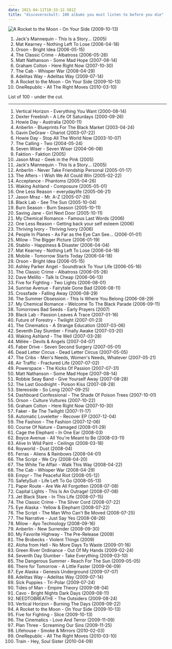 ```yaml
---
date: 2021-04-11T18:33:12.581Z
title: "discoverockult: 100 albums you must listen to before you die"
---
```

![A Rocket to the Moon - On Your Side (2009-10-13)](http://coverartarchive.org/release/24868a41-12af-4a5c-a0a3-2d4d954feb63/9398522036-500.jpg "A Rocket to the Moon - On Your Side (2009-10-13)")
<ol class="albums">
<li data-cover="https://img.discogs.com/8d8f8f69c0b35de09d8b8b063a3d2cd54dd9e234/images/spacer.gif" data-tags="jacks mannequin, discoverockult, the devil and the deep blue sea, just another folk singer, the way you look, the merch grrls, teh typos" role="button">Jack's Mannequin - This Is a Story... (2005)</li>
<li data-cover="https://img.discogs.com/ihYWSmPw0AwWWyMFFIaHYTuzsU8=/fit-in/220x219/filters:strip_icc():format(jpeg):mode_rgb():quality(90)/discogs-images/R-2116301-1439610592-2602.jpeg.jpg" data-tags="mat kearney" role="button">Mat Kearney - Nothing Left To Lose (2006-04-18)</li>
<li data-cover="https://img.discogs.com/ZIJQDPnunFWSsXjP8IL6sBGTnGE=/fit-in/500x488/filters:strip_icc():format(jpeg):mode_rgb():quality(90)/discogs-images/R-730503-1290979096.jpeg.jpg" data-tags="rock" role="button">Orson - Bright Idea (2006-05-15)</li>
<li data-cover="http://coverartarchive.org/release/04554003-dbd8-49d0-b265-ae0fd722ec88/4889589228-500.jpg" data-tags="alternative rock, discoverockult" role="button">The Classic Crime - Albatross (2006-05-26)</li>
<li data-cover="http://coverartarchive.org/release/29e89c60-faff-4d58-8340-6e5d10b6b421/11894480075-500.jpg" data-tags="rock" role="button">Matt Nathanson - Some Mad Hope (2007-08-14)</li>
<li data-cover="https://img.discogs.com/CPXmv1BJUTsGE8IerpvK-vZ2zac=/fit-in/500x500/filters:strip_icc():format(jpeg):mode_rgb():quality(90)/discogs-images/R-1125175-1194045109.jpeg.jpg" data-tags="rock, discoverockult, sveta reminds" role="button">Graham Colton - Here Right Now (2007-10-30)</li>
<li data-cover="http://coverartarchive.org/release/1d053c05-b481-4812-80fc-ed68c8ab3411/24142272319-500.jpg" data-tags="alternative, the cab" role="button">The Cab - Whisper War (2008-04-29)</li>
<li data-cover="http://coverartarchive.org/release/35d6ecf2-2a5d-41fd-9ab9-f5275b4fa5e6/3048236487-500.jpg" data-tags="alternative rock, hard rock, discoverockult" role="button">Adelitas Way - Adelitas Way (2009-07-14)</li>
<li data-cover="http://coverartarchive.org/release/24868a41-12af-4a5c-a0a3-2d4d954feb63/9398522036-500.jpg" data-tags="pop punk, 00s, discoverockult, a rocket to the moon" role="button">A Rocket to the Moon - On Your Side (2009-10-13)</li>
<li data-cover="http://coverartarchive.org/release/2cb7badd-7ee4-4fce-a1d1-65cecbcbf796/12182742905-500.jpg" data-tags="pop, rock, rawr, discoverockult" role="button">OneRepublic - All The Right Moves (2010-03-10)</li>
</ol>
List of 100 - under the cut.
<!-- more -->

_________________

<ol class="albums">
<li data-cover="http://coverartarchive.org/release/124490a2-3b9a-4177-9f0e-5645a59e0092/20616806771-500.jpg" data-tags="rock, 90s" role="button">
Vertical Horizon - Everything You Want (2000-08-14)
</li>
<li data-cover="http://coverartarchive.org/release/87a51f1d-f8c2-4fa7-801c-1865e8f80cc3/12987336338-500.jpg" data-tags="pop, rock, alternative, discoverockult" role="button">
Dexter Freebish - A Life Of Saturdays (2000-09-26)
</li>
<li data-cover="http://coverartarchive.org/release/69cae4c7-34f1-4dbe-8f61-2ac156a93d90/26608639903-500.jpg" data-tags="acoustic" role="button">
Howie Day - Australia (2000-11)
</li>
<li data-cover="http://coverartarchive.org/release/d26724d4-cabd-4629-9583-e459051de88b/2278050105-500.jpg" data-tags="rock, alternative rock" role="button">
Anberlin - Blueprints For The Black Market (2003-04-24)
</li>
<li data-cover="http://coverartarchive.org/release/07d95118-de70-4ce2-9296-c0a919834e47/6247612410-500.jpg" data-tags="rock, pop rock" role="button">
Gavin DeGraw - Chariot (2003-07-22)
</li>
<li data-cover="http://coverartarchive.org/release/2d9065e5-de47-43ff-865f-42c110e7b6f6/6247631110-500.jpg" data-tags="singer-songwriter, acoustic" role="button">
Howie Day - Stop All The World Now (2003-10-07)
</li>
<li data-cover="http://coverartarchive.org/release/1c44f484-d4de-348a-9df9-06de6e6d2c2b/5679624370-500.jpg" data-tags="rock, alternative, alternative rock, pop rock" role="button">
The Calling - Two (2004-05-24)
</li>
<li data-cover="https://img.discogs.com/IdL1JHbWFiV86Ap42gP0fFyCIB4=/fit-in/600x586/filters:strip_icc():format(jpeg):mode_rgb():quality(90)/discogs-images/R-6353074-1528281368-8135.jpeg.jpg" data-tags="alternative rock, discoverockult" role="button">
Seven Wiser - Seven Wiser (2004-06-08)
</li>
<li data-cover="http://coverartarchive.org/release/1a0882a3-6ae2-4c6f-a6d4-3c43bd466223/26393038913-500.jpg" data-tags="alternative rock" role="button">
Faktion - Faktion (2005)
</li>
<li data-cover="https://img.discogs.com/KH_obe4t2XqgyH4fCL8OnnJB4rg=/fit-in/600x578/filters:strip_icc():format(jpeg):mode_rgb():quality(90)/discogs-images/R-2370978-1280120113.jpeg.jpg" data-tags="upbeat, humour, discoverockult" role="button">
Jason Mraz - Geek in the Pink (2005)
</li>
<li data-cover="https://img.discogs.com/8d8f8f69c0b35de09d8b8b063a3d2cd54dd9e234/images/spacer.gif" data-tags="jacks mannequin, discoverockult, the devil and the deep blue sea, just another folk singer, the way you look, the merch grrls, teh typos" role="button">
Jack's Mannequin - This Is a Story... (2005)
</li>
<li data-cover="http://coverartarchive.org/release/0158574e-e762-4a5f-a927-ad925172605d/17944620848-500.jpg" data-tags="alternative rock" role="button">
Anberlin - Never Take Friendship Personal (2005-01-17)
</li>
<li data-cover="http://coverartarchive.org/release/466db66a-76be-4409-8429-c4bf29dfbf09/24219190810-500.jpg" data-tags="christian rock" role="button">
The Afters - I Wish We All Could Win (2005-02-22)
</li>
<li data-cover="http://coverartarchive.org/release/3a8be8fc-520f-4b09-bca2-97a6900a33b6/4226651594-500.jpg" data-tags="alternative rock, rock" role="button">
Acceptance - Phantoms (2005-04-26)
</li>
<li data-cover="https://img.discogs.com/HeCVoF8Y4QFel9ypPxY6QwVkkng=/fit-in/280x280/filters:strip_icc():format(jpeg):mode_rgb():quality(90)/discogs-images/R-3819928-1345676693-3574.jpeg.jpg" data-tags="discoverockult" role="button">
Waking Ashland - Composure (2005-05-01)
</li>
<li data-cover="http://coverartarchive.org/release/c7244dff-d9c7-4dca-bcd3-86a99ed5ebdc/5808070833-500.jpg" data-tags="alternative, alternative rock" role="button">
One Less Reason - everydaylife (2005-06-21)
</li>
<li data-cover="http://coverartarchive.org/release/2659751f-9da5-4425-b070-457d8cf16567/6169026137-500.jpg" data-tags="pop, singer-songwriter" role="button">
Jason Mraz - Mr. A-Z (2005-07-26)
</li>
<li data-cover="https://img.discogs.com/RS-5L0LyUEnhxEqlcuQ46RrV_fY=/fit-in/342x342/filters:strip_icc():format(jpeg):mode_rgb():quality(90)/discogs-images/R-7972129-1452706453-5341.jpeg.jpg" data-tags="alternative rock, modern rock, tag, podsafe music network, discoverockult" role="button">
Black Lab - See The Sun (2005-10-04)
</li>
<li data-cover="https://img.discogs.com/EtJ7UVJM2wfeW_NfyeIrKr7MUxI=/fit-in/600x597/filters:strip_icc():format(jpeg):mode_rgb():quality(90)/discogs-images/R-2561674-1481812948-3004.jpeg.jpg" data-tags="alternative metal, nu metal, wants, discoverockult, hard nurock" role="button">
Burn Season - Burn Season (2005-10-11)
</li>
<li data-cover="http://coverartarchive.org/release/72daec59-4623-4343-b36c-eeed703575ee/13098458362-500.jpg" data-tags="debut, discoverockult, saving jane, discovered gems" role="button">
Saving Jane - Girl Next Door (2005-10-11)
</li>
<li data-cover="https://via.placeholder.com/450" data-tags="mcr" role="button">
My Chemical Romance - Famous Last Words (2006)
</li>
<li data-cover="http://coverartarchive.org/release/2d75db49-7e81-44e5-a62d-94fc503b51e1/5808070868-500.jpg" data-tags="emo, discoverockult" role="button">
One Less Reason - Getting back your self esteem (2006)
</li>
<li data-cover="https://img.discogs.com/QHEL4tbvuyDw1UB0JRnzqduSHeY=/fit-in/500x500/filters:strip_icc():format(jpeg):mode_rgb():quality(90)/discogs-images/R-4834565-1379116547-7916.jpeg.jpg" data-tags="indie, lesser known but amazing, discoverockult, rockadd" role="button">
Thriving Ivory - Thriving Ivory (2006)
</li>
<li data-cover="http://coverartarchive.org/release/f637afbe-802c-4bb7-88a0-8f09200185f4/15395870777-500.jpg" data-tags="classic rock, indie, rock, alternative rock, 00s, alternative pop-rock, hella good, discoverockult, amazing album, winduprecords" role="button">
People In Planes - As Far as the Eye Can See... (2006-01-01)
</li>
<li data-cover="http://coverartarchive.org/release/2129d4db-2711-40df-816c-e66efefefd6b/12321636891-500.jpg" data-tags="singer-songwriter, milow" role="button">
Milow - The Bigger Picture (2006-01-19)
</li>
<li data-cover="https://img.discogs.com/mEwCaz6AyjsNNqOWXpi5y0R9V9o=/fit-in/600x600/filters:strip_icc():format(jpeg):mode_rgb():quality(90)/discogs-images/R-6287099-1434977348-4293.jpeg.jpg" data-tags="discoverockult, albums i sorta own, album collection" role="button">
Stabilo - Happiness & Disaster (2006-04-04)
</li>
<li data-cover="https://img.discogs.com/ihYWSmPw0AwWWyMFFIaHYTuzsU8=/fit-in/220x219/filters:strip_icc():format(jpeg):mode_rgb():quality(90)/discogs-images/R-2116301-1439610592-2602.jpeg.jpg" data-tags="mat kearney" role="button">
Mat Kearney - Nothing Left To Lose (2006-04-18)
</li>
<li data-cover="https://via.placeholder.com/450" data-tags="canadian, discoverockult, all-male bands, daniels album collection" role="button">
Mobile - Tomorrow Starts Today (2006-04-18)
</li>
<li data-cover="https://img.discogs.com/ZIJQDPnunFWSsXjP8IL6sBGTnGE=/fit-in/500x488/filters:strip_icc():format(jpeg):mode_rgb():quality(90)/discogs-images/R-730503-1290979096.jpeg.jpg" data-tags="rock" role="button">
Orson - Bright Idea (2006-05-15)
</li>
<li data-cover="http://coverartarchive.org/release/c40c66dc-d6a2-4746-bd9b-61b8ac735520/28019395112-500.jpg" data-tags="catchy, reality tv, discoverockult, diesunddas:-9, newrocktrackradio:-9" role="button">
Ashley Parker Angel - Soundtrack To Your Life (2006-05-16)
</li>
<li data-cover="http://coverartarchive.org/release/04554003-dbd8-49d0-b265-ae0fd722ec88/4889589228-500.jpg" data-tags="alternative rock, discoverockult" role="button">
The Classic Crime - Albatross (2006-05-26)
</li>
<li data-cover="http://coverartarchive.org/release/6495f98d-be42-4736-913c-34a7a2a6d858/20315320453-500.jpg" data-tags="discoverockult" role="button">
Dave Melillo - Talk Is Cheap (2006-06-13)
</li>
<li data-cover="http://coverartarchive.org/release/34a322de-e4ef-4861-a7ad-640644606d92/2503909808-500.jpg" data-tags="alternative rock" role="button">
Five for Fighting - Two Lights (2006-08-01)
</li>
<li data-cover="http://coverartarchive.org/release/97df8332-b6c0-4d76-a70d-66a6b290e8b7/5339860687-500.jpg" data-tags="discoverockult" role="button">
Sunrise Avenue - Fairytale Gone Bad (2006-08-11)
</li>
<li data-cover="https://via.placeholder.com/450" data-tags="post-grunge, crossfade" role="button">
Crossfade - Falling Away (2006-08-29)
</li>
<li data-cover="http://coverartarchive.org/release/3ce38111-2a30-4a7d-b83f-ab643c7816ca/4254481907-500.jpg" data-tags="pop punk" role="button">
The Summer Obsession - This Is Where You Belong (2006-08-29)
</li>
<li data-cover="https://via.placeholder.com/450" data-tags="alternative rock" role="button">
My Chemical Romance - Welcome To The Black Parade (2006-09-11)
</li>
<li data-cover="https://img.discogs.com/JDsAltUIKwyXurgABPb-FcHATlU=/fit-in/600x600/filters:strip_icc():format(jpeg):mode_rgb():quality(90)/discogs-images/R-10855452-1505417884-3802.jpeg.jpg" data-tags="discoverockult, arte" role="button">
Tomorrows Bad Seeds - Early Prayers (2007)
</li>
<li data-cover="https://img.discogs.com/IjgX6HbZB_u8yejgfP7sShfQzdU=/fit-in/600x596/filters:strip_icc():format(jpeg):mode_rgb():quality(90)/discogs-images/R-3111250-1325056223.jpeg.jpg" data-tags="discoverockult, rockadd, gritos no escuro" role="button">
Black Lab - Passion Leaves A Trace (2007-01-16)
</li>
<li data-cover="https://img.discogs.com/_fMV4bvnAs3ae70PAnDtpq_dAsQ=/fit-in/600x600/filters:strip_icc():format(jpeg):mode_rgb():quality(90)/discogs-images/R-6107557-1411249778-6362.jpeg.jpg" data-tags="alternative, discoverockult, missionary music" role="button">
Future of Forestry - Twilight (2007-01-23)
</li>
<li data-cover="http://coverartarchive.org/release/15cb3b91-8377-4a26-8fb4-4cb2d19376a7/8255060472-500.jpg" data-tags="indie rock, indie" role="button">
The Cinematics - A Strange Education (2007-03-06)
</li>
<li data-cover="http://coverartarchive.org/release/5e426fa8-74fb-47ec-93df-944efb0d92df/4786675611-500.jpg" data-tags="christian, discoverockult, i love this band" role="button">
Seventh Day Slumber - Finally Awake (2007-03-20)
</li>
<li data-cover="http://coverartarchive.org/release/63d89273-b1bc-41a9-8eda-d8aa8a63c523/11656331899-500.jpg" data-tags="discoverockult" role="button">
Waking Ashland - The Well (2007-03-28)
</li>
<li data-cover="http://coverartarchive.org/release/d797372b-c9db-34cc-98d1-d7b5ea6c32fd/6069527022-500.jpg" data-tags="pop rock, indierock" role="button">
Mêlée - Devils & Angels (2007-04-07)
</li>
<li data-cover="https://img.discogs.com/2QQQSdz5GimLgshkMoiaovdeY-g=/fit-in/600x595/filters:strip_icc():format(jpeg):mode_rgb():quality(90)/discogs-images/R-6441038-1419283893-5653.jpeg.jpg" data-tags="rock, punk, pop punk, discoverockult" role="button">
Faber Drive - Seven Second Surgery (2007-05-01)
</li>
<li data-cover="http://coverartarchive.org/release/ebf4fb20-e796-40eb-bb99-fa06e3a37cb3/7899092405-500.jpg" data-tags="alternative rock, progressive rock, lines, discoverockult, dead letter circus" role="button">
Dead Letter Circus - Dead Letter Circus (2007-05-05)
</li>
<li data-cover="http://coverartarchive.org/release/d3bcc9c4-179f-4810-92a8-99cb4e58a520/8765400755-500.jpg" data-tags="indie rock" role="button">
The Cribs - Men's Needs, Women's Needs, Whatever (2007-05-21)
</li>
<li data-cover="http://coverartarchive.org/release/1d69d2d6-9957-4da5-9e2f-d04b8b1c9a30/20543455487-500.jpg" data-tags="indie rock" role="button">
Air Traffic - Fractured Life (2007-07-02)
</li>
<li data-cover="http://coverartarchive.org/release/84097af6-1f12-4d65-99e9-a064725e6eb4/18815227088-500.jpg" data-tags="happy, makes me wanna dance, discoverockult, make me feel happy, powerspace, suprizing good, jumpingonthebed, willgetthisalbumdefinitely, stephkicks, find yourself here" role="button">
Powerspace - The Kicks Of Passion (2007-07-31)
</li>
<li data-cover="http://coverartarchive.org/release/29e89c60-faff-4d58-8340-6e5d10b6b421/11894480075-500.jpg" data-tags="rock" role="button">
Matt Nathanson - Some Mad Hope (2007-08-14)
</li>
<li data-cover="https://img.discogs.com/SHD0Wk_ObbWZNSXgkyEN8OX0ygA=/fit-in/500x500/filters:strip_icc():format(jpeg):mode_rgb():quality(90)/discogs-images/R-7321066-1438828737-7553.jpeg.jpg" data-tags="rock, christian, contemporary christian, discoverockult" role="button">
Robbie Seay Band - Give Yourself Away (2007-08-28)
</li>
<li data-cover="https://img.discogs.com/4NH9NJWFUt7859lzw92B8MDmMeI=/fit-in/600x600/filters:strip_icc():format(jpeg):mode_rgb():quality(90)/discogs-images/R-1093703-1264853371.jpeg.jpg" data-tags="rock, poison kiss" role="button">
The Last Goodnight - Poison Kiss (2007-08-28)
</li>
<li data-cover="https://img.discogs.com/yLC8neE3FmyAUk_P6IYoZDj_9X0=/fit-in/600x594/filters:strip_icc():format(jpeg):mode_rgb():quality(90)/discogs-images/R-2265381-1273254827.jpeg.jpg" data-tags="rock, yum, discoverockult, stuff i need" role="button">
Stereoside - So Long (2007-09-25)
</li>
<li data-cover="https://img.discogs.com/WOF7raIoLouZaJKqPANneAjx6o8=/fit-in/500x500/filters:strip_icc():format(jpeg):mode_rgb():quality(90)/discogs-images/R-3999652-1351882712-6546.jpeg.jpg" data-tags="acoustic" role="button">
Dashboard Confessional - The Shade Of Poison Trees (2007-10-01)
</li>
<li data-cover="https://img.discogs.com/9hcuy9_oClTx_TAeGJXGj2-NYfg=/fit-in/500x494/filters:strip_icc():format(jpeg):mode_rgb():quality(90)/discogs-images/R-3670228-1339680603-3285.jpeg.jpg" data-tags="chillout, indie, rock, indie rock, pop rock, american, 00s, real good, discoverockult, sues fave, orson- radio" role="button">
Orson - Culture Vultures (2007-10-22)
</li>
<li data-cover="https://img.discogs.com/CPXmv1BJUTsGE8IerpvK-vZ2zac=/fit-in/500x500/filters:strip_icc():format(jpeg):mode_rgb():quality(90)/discogs-images/R-1125175-1194045109.jpeg.jpg" data-tags="rock, discoverockult, sveta reminds" role="button">
Graham Colton - Here Right Now (2007-10-30)
</li>
<li data-cover="http://coverartarchive.org/release/1f1817f1-0357-4f55-912b-1e4b052abaab/1158143504-500.jpg" data-tags="indie, rock, australian, aussie, sydney, discoverockult, good australian pop with substance" role="button">
Faker - Be The Twilight (2007-11-17)
</li>
<li data-cover="http://coverartarchive.org/release/de961eae-f2ea-4296-9dbb-86ecb46dbd4d/16693768625-500.jpg" data-tags="rock" role="button">
Automatic Loveletter - Recover EP (2007-12-04)
</li>
<li data-cover="http://coverartarchive.org/release/e5a9b81b-03b3-4952-8b2d-48c5854f1235/4812186297-500.jpg" data-tags="indie rock" role="button">
The Fashion - The Fashion (2007-12-06)
</li>
<li data-cover="https://img.discogs.com/wgW-Gl9oxI85XxJYPNafglHAyRo=/fit-in/300x300/filters:strip_icc():format(jpeg):mode_rgb():quality(90)/discogs-images/R-5732353-1401153362-7748.jpeg.jpg" data-tags="rock, alternative rock, 00s, discoverockult" role="button">
Course Of Nature - Damaged (2008-01-29)
</li>
<li data-cover="https://img.discogs.com/R9craWQElixpeN51Vks6BhbeVps=/fit-in/600x583/filters:strip_icc():format(jpeg):mode_rgb():quality(90)/discogs-images/R-1608228-1312787312.jpeg.jpg" data-tags="alternative, discoverockult" role="button">
Cage the Elephant - In One Ear (2008-03)
</li>
<li data-cover="http://coverartarchive.org/release/ad0b8bde-c241-4639-98f8-094cfe3745ed/4354600780-500.jpg" data-tags="discoverockult, boyce avenue" role="button">
Boyce Avenue - All You're Meant to Be (2008-03-11)
</li>
<li data-cover="https://img.discogs.com/tsSPyzF7appgV9KYiyno_tDreiw=/fit-in/570x570/filters:strip_icc():format(jpeg):mode_rgb():quality(90)/discogs-images/R-3884842-1352603741-4657.jpeg.jpg" data-tags="discoverockult, toevoegen mm" role="button">
Alive In Wild Paint - Ceilings (2008-03-18)
</li>
<li data-cover="https://img.discogs.com/0AErEX9L2ASujSbdItMD7HDnDbs=/fit-in/200x200/filters:strip_icc():format(jpeg):mode_rgb():quality(90)/discogs-images/R-1352544-1212077140.jpeg.jpg" data-tags="discoverockult, royworld" role="button">
Royworld - Dust (2008-04)
</li>
<li data-cover="http://coverartarchive.org/release/9c60645e-049c-465c-94e9-90dc4fd0900e/20524117250-500.jpg" data-tags="calm, discoverockult, sun and moon and stars and outer space, rated 100, at times theatrical, soft yet powerful" role="button">
Ferras - Aliens & Rainbows (2008-04-01)
</li>
<li data-cover="https://via.placeholder.com/450" data-tags="pop" role="button">
The Script - We Cry (2008-04-20)
</li>
<li data-cover="https://img.discogs.com/ZGL0HhZKwQcKL-zWkq3hYjLC8Lc=/fit-in/300x300/filters:strip_icc():format(jpeg):mode_rgb():quality(90)/discogs-images/R-2444943-1284431336.jpeg.jpg" data-tags="powerpop" role="button">
The White Tie Affair - Walk This Way (2008-04-22)
</li>
<li data-cover="http://coverartarchive.org/release/1d053c05-b481-4812-80fc-ed68c8ab3411/24142272319-500.jpg" data-tags="alternative, the cab" role="button">
The Cab - Whisper War (2008-04-29)
</li>
<li data-cover="http://coverartarchive.org/release/ab7b1b02-6d20-450c-828f-d2d642d39205/2941985556-500.jpg" data-tags="hipster, discoverockult, worshipped by a legion of fags losers and failures" role="button">
Empyr - The Peaceful Riot (2008-05-12)
</li>
<li data-cover="https://via.placeholder.com/450" data-tags="rock" role="button">
SafetySuit - Life Left To Go (2008-05-13)
</li>
<li data-cover="https://img.discogs.com/Yjn6E-J1WR9_cQqSjaqvYQWrBV4=/fit-in/600x542/filters:strip_icc():format(jpeg):mode_rgb():quality(90)/discogs-images/R-1984899-1579712357-4261.jpeg.jpg" data-tags="discoverockult" role="button">
Paper Route - Are We All Forgotten (2008-07-08)
</li>
<li data-cover="http://coverartarchive.org/release/71f9f984-df10-4964-bcd6-1e464041cd05/4889578121-500.jpg" data-tags="christian rock, pop-punk, power-pop, discoverockult" role="button">
Capital Lights - This Is An Outrage! (2008-07-08)
</li>
<li data-cover="http://coverartarchive.org/release/956fa69d-ad04-4af3-8aaa-ad009beabc7a/15284749113-500.jpg" data-tags="alternative, wants, discoverockult" role="button">
Jet Black Stare - In This Life (2008-07-15)
</li>
<li data-cover="http://coverartarchive.org/release/6f72087a-1354-416d-9fc9-bb744f3bd5f5/4063077006-500.jpg" data-tags="discoverockult" role="button">
The Classic Crime - The Silver Cord (2008-07-22)
</li>
<li data-cover="https://img.discogs.com/qIlRCqGiLGQE03vXuJGNrt4lwok=/fit-in/500x500/filters:strip_icc():format(jpeg):mode_rgb():quality(90)/discogs-images/R-8126311-1455633525-8675.jpeg.jpg" data-tags="discoverockult" role="button">
Eye Alaska - Yellow & Elephant (2008-07-22)
</li>
<li data-cover="https://img.discogs.com/2ekcBuMG8g0xgx_m-NVExDI31-w=/fit-in/491x488/filters:strip_icc():format(jpeg):mode_rgb():quality(90)/discogs-images/R-2575678-1386862288-2838.jpeg.jpg" data-tags="the script" role="button">
The Script - The Man Who Can't Be Moved (2008-07-25)
</li>
<li data-cover="http://coverartarchive.org/release/25f3608a-65a7-4d02-ae08-ae2e65faeb1d/2865751551-500.jpg" data-tags="discoverockult" role="button">
The Narrative - Just Say Yes (2008-08-26)
</li>
<li data-cover="https://img.discogs.com/LBrC5kvGU4kK2HG7Lrl6VH1ZuLE=/fit-in/600x591/filters:strip_icc():format(jpeg):mode_rgb():quality(90)/discogs-images/R-10287199-1507153135-3768.jpeg.jpg" data-tags="millow" role="button">
Milow - Ayo Technology (2008-09-16)
</li>
<li data-cover="https://img.discogs.com/q9M0ZFD4a27h57L5HCc2vL0NvSg=/fit-in/600x600/filters:strip_icc():format(jpeg):mode_rgb():quality(90)/discogs-images/R-1497920-1263269238.jpeg.jpg" data-tags="alternative rock, rock" role="button">
Anberlin - New Surrender (2008-09-30)
</li>
<li data-cover="https://img.discogs.com/yOk0NaLqORgkTAYscjCSaO_JWas=/fit-in/600x550/filters:strip_icc():format(jpeg):mode_rgb():quality(90)/discogs-images/R-10895164-1506106917-2148.jpeg.jpg" data-tags="discoverockult" role="button">
My Favorite Highway - The Pre-Release (2009)
</li>
<li data-cover="http://coverartarchive.org/release/bf26649e-5c9c-4fcc-9a71-edb1a3b47e65/26560040644-500.jpg" data-tags="discoverockult, the brobecks" role="button">
The Brobecks - Violent Things (2009)
</li>
<li data-cover="http://coverartarchive.org/release/95237e31-43e8-43a8-8dbb-73dbdee099e3/2063210174-500.jpg" data-tags="rock" role="button">
Aloha from Hell - No More Days To Waste (2009-01-16)
</li>
<li data-cover="http://coverartarchive.org/release/4097f8ef-f0d5-40f3-a5f3-547ea035fe3f/19782733021-500.jpg" data-tags="rock, alternative rock, discoverockult" role="button">
Green River Ordinance - Out Of My Hands (2009-02-24)
</li>
<li data-cover="http://coverartarchive.org/release/458945e2-465f-481e-8ba3-4f909b4efb9d/24236494761-500.jpg" data-tags="rock, alternative, christian, christian rock, worship, cross2life, praise and worship, discoverockult" role="button">
Seventh Day Slumber - Take Everything (2009-03-10)
</li>
<li data-cover="https://img.discogs.com/0n6Vhm_FkoL9s7wgas-aLNx3CKE=/fit-in/600x577/filters:strip_icc():format(jpeg):mode_rgb():quality(90)/discogs-images/R-2815761-1505854231-2515.jpeg.jpg" data-tags="rock, alternative rock" role="button">
The Dangerous Summer - Reach For The Sun (2009-05-05)
</li>
<li data-cover="http://coverartarchive.org/release/bef01324-dd9e-4608-9726-781d68fc26fb/8041117572-500.jpg" data-tags="pop rock, pop punk" role="button">
There for Tomorrow - A Little Faster (2009-06-09)
</li>
<li data-cover="https://img.discogs.com/23nKT3_LjFziizxktBxdP3rYUvo=/fit-in/600x600/filters:strip_icc():format(jpeg):mode_rgb():quality(90)/discogs-images/R-2313129-1277566664.jpeg.jpg" data-tags="discoverockult, swapped, ripped single" role="button">
Eye Alaska - Genesis Underground (2009-07-07)
</li>
<li data-cover="http://coverartarchive.org/release/35d6ecf2-2a5d-41fd-9ab9-f5275b4fa5e6/3048236487-500.jpg" data-tags="alternative rock, hard rock, discoverockult" role="button">
Adelitas Way - Adelitas Way (2009-07-14)
</li>
<li data-cover="http://coverartarchive.org/release/667cebee-434f-4c28-8ec6-acd8445174ca/20822579961-500.jpg" data-tags="alternative rock" role="button">
Sick Puppies - Tri-Polar (2009-07-24)
</li>
<li data-cover="http://coverartarchive.org/release/88bad654-2d9a-4a29-89e1-4352a5eb072e/5685113382-500.jpg" data-tags="progressive rock" role="button">
Tides of Man - Empire Theory (2009-08-04)
</li>
<li data-cover="http://coverartarchive.org/release/f2f25379-75ae-44f8-87cb-34835ccf19b3/13665242231-500.jpg" data-tags="discoverockult, damn great album" role="button">
Cavo - Bright Nights Dark Days (2009-08-11)
</li>
<li data-cover="http://coverartarchive.org/release/68453bb1-969e-4960-8eaf-a2a1a35306eb/16546439880-500.jpg" data-tags="acoustic, christian, discoverockult, tyde moore radio" role="button">
NEEDTOBREATHE - The Outsiders (2009-08-24)
</li>
<li data-cover="https://img.discogs.com/yzL6La1-g7Q1L8qGu1K9HSXRiNw=/fit-in/600x600/filters:strip_icc():format(jpeg):mode_rgb():quality(90)/discogs-images/R-3768337-1343632854-6374.jpeg.jpg" data-tags="rock, alternative rock" role="button">
Vertical Horizon - Burning The Days (2009-09-22)
</li>
<li data-cover="http://coverartarchive.org/release/24868a41-12af-4a5c-a0a3-2d4d954feb63/9398522036-500.jpg" data-tags="pop punk, 00s, discoverockult, a rocket to the moon" role="button">
A Rocket to the Moon - On Your Side (2009-10-13)
</li>
<li data-cover="http://coverartarchive.org/release/35d8fe07-8da1-4137-b0de-9355405b93ee/12364399886-500.jpg" data-tags="rock, alternative rock, soft rock, purchased 09, discoverockult" role="button">
Five for Fighting - Slice (2009-10-13)
</li>
<li data-cover="http://coverartarchive.org/release/75a1b680-9fa8-4025-b05d-649c2bb8f0c7/20690499516-500.jpg" data-tags="indie rock" role="button">
The Cinematics - Love And Terror (2009-11-09)
</li>
<li data-cover="http://coverartarchive.org/release/e4edd26a-d8a8-41d3-a0af-e22491bbc264/15663319760-500.jpg" data-tags="alternative rock, discoverockult" role="button">
Plan Three - Screaming Our Sins (2009-11-25)
</li>
<li data-cover="https://img.discogs.com/fQHNOqpx7Y7c0YHE4skjYWlMq9I=/fit-in/600x600/filters:strip_icc():format(jpeg):mode_rgb():quality(90)/discogs-images/R-2259635-1280745146.jpeg.jpg" data-tags="rock, lifehouse" role="button">
Lifehouse - Smoke & Mirrors (2010-02-03)
</li>
<li data-cover="http://coverartarchive.org/release/2cb7badd-7ee4-4fce-a1d1-65cecbcbf796/12182742905-500.jpg" data-tags="pop, rock, rawr, discoverockult" role="button">
OneRepublic - All The Right Moves (2010-03-10)
</li>
<li data-cover="http://coverartarchive.org/release/08b3245a-ab9a-40d9-bac1-4f60800c8732/14072082225-500.jpg" data-tags="soft rock" role="button">
Train - Hey, Soul Sister (2010-04-09)
</li>
</ol>